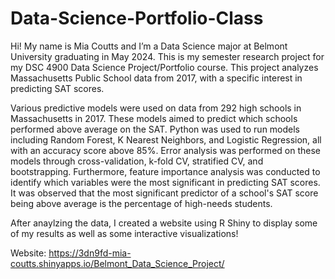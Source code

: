 # Data-Science-Portfolio-Class
Hi! My name is Mia Coutts and I’m a Data Science major at Belmont University graduating in May 2024. This is my semester research project for my DSC 4900 Data Science Project/Portfolio course. This project analyzes Massachusetts Public School data from 2017, with a specific interest in predicting SAT scores.

Various predictive models were used on data from 292 high schools in Massachusetts in 2017. These models aimed to predict which schools performed above average on the SAT. Python was used to run models including Random Forest, K Nearest Neighbors, and Logistic Regression, all with an accuracy score above 85%. Error analysis was performed on these models through cross-validation, k-fold CV, stratified CV, and bootstrapping. Furthermore, feature importance analysis was conducted to identify which variables were the most significant in predicting SAT scores. It was observed that the most significant predictor of a school's SAT score being above average is the percentage of high-needs students.

After anaylzing the data, I created a website using R Shiny to display some of my results as well as some interactive visualizations!

Website: https://3dn9fd-mia-coutts.shinyapps.io/Belmont_Data_Science_Project/
